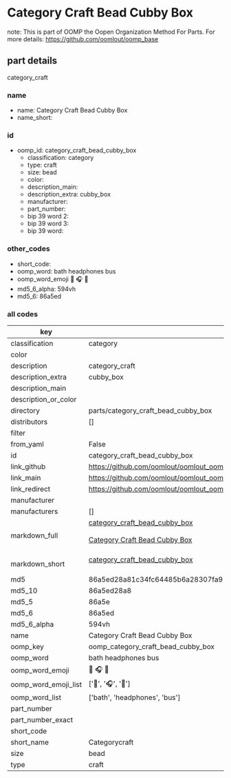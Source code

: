# Category Craft Bead Cubby Box  

note: This is part of OOMP the Oopen Organization Method For Parts. For more details: https://github.com/oomlout/oomp_base

##  part details
  



category_craft



### name
* name: Category Craft Bead Cubby Box
* name_short: 
### id
* oomp_id: category_craft_bead_cubby_box
  * classification: category
  * type: craft
  * size: bead
  * color: 
  * description_main: 
  * description_extra: cubby_box
  * manufacturer: 
  * part_number: 
  * bip 39 word 2: 
  * bip 39 word 3: 
  * bip 39 word: 

### other_codes
* short_code: 
* oomp_word: bath headphones bus
* oomp_word_emoji :bath: :headphones: :bus:
* md5_6_alpha: 594vh
* md5_6: 86a5ed









### all codes 
| key | value |  
| --- | --- |  
| classification | category |  
| color |  |  
| description | category_craft |  
| description_extra | cubby_box |  
| description_main |  |  
| description_or_color |   |  
| directory | parts/category_craft_bead_cubby_box |  
| distributors | [] |  
| filter |  |  
| from_yaml | False |  
| id | category_craft_bead_cubby_box |  
| link_github | https://github.com/oomlout/oomlout_oomp_version_1_messy/tree/main/parts/category_craft_bead_cubby_box |  
| link_main | https://github.com/oomlout/oomlout_oomp_version_1_messy/tree/main/parts/category_craft_bead_cubby_box |  
| link_redirect | https://github.com/oomlout/oomlout_oomp_version_1_messy/tree/main/parts/category_craft_bead_cubby_box |  
| manufacturer |  |  
| manufacturers | [] |  
| markdown_full | [category_craft_bead_cubby_box](none)<br>[](none)<br>[Category Craft Bead Cubby Box](none)<br><br> |  
| markdown_short | [category_craft_bead_cubby_box](none)<br><br> |  
| md5 | 86a5ed28a81c34fc64485b6a28307fa9 |  
| md5_10 | 86a5ed28a8 |  
| md5_5 | 86a5e |  
| md5_6 | 86a5ed |  
| md5_6_alpha | 594vh |  
| name | Category Craft Bead Cubby Box |  
| oomp_key | oomp_category_craft_bead_cubby_box |  
| oomp_word | bath headphones bus |  
| oomp_word_emoji | :bath: :headphones: :bus: |  
| oomp_word_emoji_list | [':bath:', ':headphones:', ':bus:'] |  
| oomp_word_list | ['bath', 'headphones', 'bus'] |  
| part_number |  |  
| part_number_exact |  |  
| short_code |  |  
| short_name | Categorycraft |  
| size | bead |  
| type | craft |  
